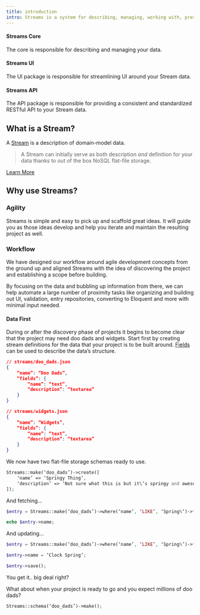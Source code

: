```yaml
---
title: introduction
intro: Streams is a system for describing, managing, working with, presenting, and accessing application data.
---
```

#### Streams Core

The core is responsible for describing and managing your data.

#### Streams UI

The UI package is responsible for streamlining UI around your Stream data.

#### Streams API

The API package is responsible for providing a consistent and standardized RESTful API to your Stream data.

## What is a Stream?

A [Stream](streams) is a description of domain-model data.

> A Stream can initially serve as both description _and_ definition for your data thanks to out of the box NoSQL flat-file storage.

[Learn More](streams)

## Why use Streams?

### Agility

Streams is simple and easy to pick up and scaffold great ideas. It will guide you as those ideas develop and help you iterate and maintain the resulting project as well.

### Workflow

We have designed our workflow around agile development concepts from the ground up and aligned Streams with the idea of discovering the project and establishing a scope before building.

By focusing on the data and bubbling up information from there, we can help automate a large number of proximity tasks like organizing and building out UI, validation, entry repositories, converting to Eloquent and more with minimal input needed.

#### Data First

During or after the discovery phase of projects it begins to become clear that the project may need doo dads and widgets. Start first by creating stream definitions for the data that your project is to be built around. [Fields](fields) can be used to describe the data’s structure.

```json
// streams/doo_dads.json
{
	“name”: “Doo Dads”,
	“fields”: {
		“name”: “text”,
		“description”: “textarea”
	}
}
```

```json
// streams/widgets.json
{
	“name”: “Widgets”,
	“fields”: {
		“name”: “text”,
		“description”: “textarea”
	}
}
```

We now have two flat-file storage schemas ready to use.

```php
Streams::make(‘doo_dads’)->create([
	‘name’ => ‘Springy Thing’,
	‘description’ => ‘Not sure what this is but it\’s springy and awesome.’,
]);
```

And fetching...

```php
$entry = Streams::make(‘doo_dads’)->where(‘name’, ‘LIKE’, ‘Spring%’)->first();

echo $entry->name;
```

And updating...

```php
$entry = Streams::make(‘doo_dads’)->where(‘name’, ‘LIKE’, ‘Spring%’)->first();

$entry->name = ‘Clock Spring’;

$entry->save();
```

You get it.. big deal right?

What about when your project is ready to go and you expect millions of doo dads?

```php
Streams::schema(‘doo_dads’)->make();
```
